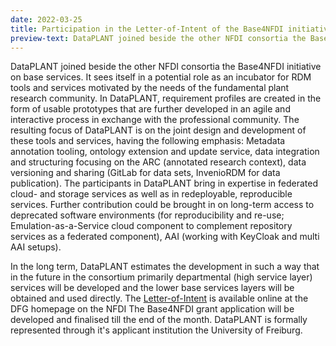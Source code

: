 ```yaml
---
date: 2022-03-25
title: Participation in the Letter-of-Intent of the Base4NFDI initiative
preview-text: DataPLANT joined beside the other NFDI consortia the Base4NFDI initiative on base services. It sees itself in  a potential role as an incubator for RDM tools and services motivated by the needs of the fundamental plant research community. In DataPLANT, requirement profiles are created in the form of usable prototypes that are further developed in an agile and interactive process in exchange with the professional community. The resulting focus of DataPLANT is on the joint design and development of these tools and services, with the following emphasis ...
---
```


DataPLANT joined beside the other NFDI consortia the Base4NFDI initiative on base services. It sees itself in  a potential role as an incubator for RDM tools and services motivated by the needs of the fundamental plant research community. In DataPLANT, requirement profiles are created in the form of usable prototypes that are further developed in an agile and interactive process in exchange with the professional community. The resulting focus of DataPLANT is on the joint design and development of these tools and services, having the following emphasis: Metadata annotation tooling, ontology extension and update service, data integration and structuring focusing on the ARC (annotated research context), data versioning and sharing (GitLab for data sets, InvenioRDM for data publication). The participants in DataPLANT bring in expertise in federated cloud- and storage services as well as in redeployable, reproducible services. Further contribution could be brought in on long-term access to deprecated software environments (for reproducibility and re-use; Emulation-as-a-Service cloud component to complement repository services as a federated component), AAI (working with KeyCloak and multi AAI setups).

In the long term, DataPLANT estimates the development in such a way that in the future in the consortium primarily departmental (high service layer) services will be developed and the lower base services layers will be obtained and used directly. The [Letter-of-Intent](https://www.dfg.de/download/pdf/foerderung/programme/nfdi/absichtserklaerungen_2022/2022_base4_nfdi.pdf) is available online at the DFG homepage on the NFDI The Base4NFDI grant application will be developed and finalised till the end of the month. DataPLANT is formally represented through it's applicant institution the University of Freiburg.
